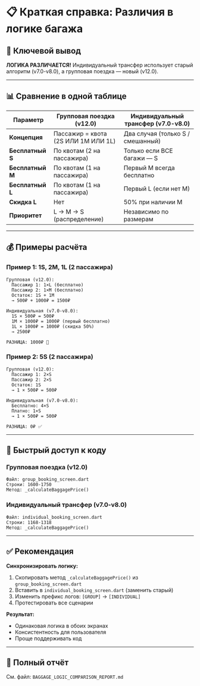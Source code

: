 # 📋 Краткая справка: Различия в логике багажа

## 🎯 Ключевой вывод
**ЛОГИКА РАЗЛИЧАЕТСЯ!** Индивидуальный трансфер использует старый алгоритм (v7.0-v8.0), а групповая поездка — новый (v12.0).

---

## 📊 Сравнение в одной таблице

| Параметр | Групповая поездка (v12.0) | Индивидуальный трансфер (v7.0-v8.0) |
|----------|---------------------------|-------------------------------------|
| **Концепция** | Пассажир = квота (2S ИЛИ 1M ИЛИ 1L) | Два случая (только S / смешанный) |
| **Бесплатный S** | По квотам (2 на пассажира) | Только если ВСЕ багажи — S |
| **Бесплатный M** | По квотам (1 на пассажира) | Первый M всегда бесплатно |
| **Бесплатный L** | По квотам (1 на пассажира) | Первый L (если нет M) |
| **Скидка L** | Нет | 50% при наличии M |
| **Приоритет** | L → M → S (распределение) | Независимо по размерам |

---

## 💰 Примеры расчёта

### Пример 1: 1S, 2M, 1L (2 пассажира)
```
Групповая (v12.0):
  Пассажир 1: 1×L (бесплатно)
  Пассажир 2: 1×M (бесплатно)
  Остаток: 1S + 1M
  → 500₽ + 1000₽ = 1500₽

Индивидуальная (v7.0-v8.0):
  1S × 500₽ = 500₽
  1M × 1000₽ = 1000₽ (первый бесплатно)
  1L × 1000₽ = 1000₽ (скидка 50%)
  → 2500₽

РАЗНИЦА: 1000₽ 💸
```

### Пример 2: 5S (2 пассажира)
```
Групповая (v12.0):
  Пассажир 1: 2×S
  Пассажир 2: 2×S
  Остаток: 1S
  → 1 × 500₽ = 500₽

Индивидуальная (v7.0-v8.0):
  Бесплатно: 4×S
  Платно: 1×S
  → 1 × 500₽ = 500₽

РАЗНИЦА: 0₽ ✅
```

---

## 🔧 Быстрый доступ к коду

### Групповая поездка (v12.0)
```
Файл: group_booking_screen.dart
Строки: 1600-1750
Метод: _calculateBaggagePrice()
```

### Индивидуальный трансфер (v7.0-v8.0)
```
Файл: individual_booking_screen.dart
Строки: 1168-1318
Метод: _calculateBaggagePrice()
```

---

## ✅ Рекомендация

**Синхронизировать логику:**
1. Скопировать метод `_calculateBaggagePrice()` из `group_booking_screen.dart`
2. Вставить в `individual_booking_screen.dart` (заменить старый)
3. Изменить префикс логов: `[GROUP]` → `[INDIVIDUAL]`
4. Протестировать все сценарии

**Результат:**
- Одинаковая логика в обоих экранах
- Консистентность для пользователя
- Проще поддерживать код

---

## 📄 Полный отчёт
См. файл: `BAGGAGE_LOGIC_COMPARISON_REPORT.md`
